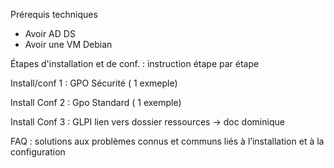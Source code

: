 
Prérequis techniques
- Avoir AD DS
- Avoir une VM Debian
  
Étapes d'installation et de conf. : instruction étape par étape

Install/conf 1 : GPO Sécurité ( 1 exmeple)

Install Conf 2 : Gpo Standard ( 1 exemple) 

Install Conf 3 : GLPI 
lien vers dossier ressources -> doc dominique

FAQ : solutions aux problèmes connus et communs liés à l’installation et à la configuration
